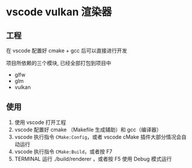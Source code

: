 # vscode vulkan 渲染器

## 工程 

在 vscode 配置好 cmake + gcc 后可以直接进行开发

项目所依赖的三个模块, 已经全部打包到项目中

- glfw
- glm
- vulkan

## 使用

1. 使用 vscode 打开工程
2. vscode 配置好 cmake （Makefile 生成辅助）和 gcc（编译器）
3. vscode 执行指令 `CMake:Config`，或者 vscode cMake 插件大部分情况会自动运行 
4. vscode 执行指令 `CMake:Build`，或者按 F7
5. TERMINAL 运行 ./build/renderer ，或者按 F5 使用 Debug 模式运行